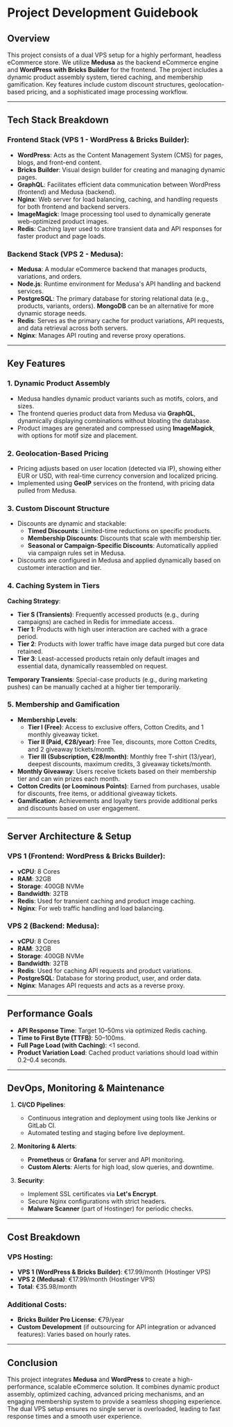 # Project Development Guidebook

## Overview
This project consists of a dual VPS setup for a highly performant, headless eCommerce store. We utilize **Medusa** as the backend eCommerce engine and **WordPress with Bricks Builder** for the frontend. The project includes a dynamic product assembly system, tiered caching, and membership gamification. Key features include custom discount structures, geolocation-based pricing, and a sophisticated image processing workflow.

---

## Tech Stack Breakdown

### **Frontend Stack (VPS 1 - WordPress & Bricks Builder)**:
- **WordPress**: Acts as the Content Management System (CMS) for pages, blogs, and front-end content.
- **Bricks Builder**: Visual design builder for creating and managing dynamic pages.
- **GraphQL**: Facilitates efficient data communication between WordPress (frontend) and Medusa (backend).
- **Nginx**: Web server for load balancing, caching, and handling requests for both frontend and backend servers.
- **ImageMagick**: Image processing tool used to dynamically generate web-optimized product images.
- **Redis**: Caching layer used to store transient data and API responses for faster product and page loads.
  
### **Backend Stack (VPS 2 - Medusa)**:
- **Medusa**: A modular eCommerce backend that manages products, variations, and orders.
- **Node.js**: Runtime environment for Medusa's API handling and backend services.
- **PostgreSQL**: The primary database for storing relational data (e.g., products, variants, orders). **MongoDB** can be an alternative for more dynamic storage needs.
- **Redis**: Serves as the primary cache for product variations, API requests, and data retrieval across both servers.
- **Nginx**: Manages API routing and reverse proxy operations.

---

## Key Features

### 1. **Dynamic Product Assembly**
- Medusa handles dynamic product variants such as motifs, colors, and sizes.
- The frontend queries product data from Medusa via **GraphQL**, dynamically displaying combinations without bloating the database.
- Product images are generated and compressed using **ImageMagick**, with options for motif size and placement.

### 2. **Geolocation-Based Pricing**
- Pricing adjusts based on user location (detected via IP), showing either EUR or USD, with real-time currency conversion and localized pricing.
- Implemented using **GeoIP** services on the frontend, with pricing data pulled from Medusa.

### 3. **Custom Discount Structure**
- Discounts are dynamic and stackable:
  - **Timed Discounts**: Limited-time reductions on specific products.
  - **Membership Discounts**: Discounts that scale with membership tier.
  - **Seasonal or Campaign-Specific Discounts**: Automatically applied via campaign rules set in Medusa.
- Discounts are configured in Medusa and applied dynamically based on customer interaction and tier.

### 4. **Caching System in Tiers**
**Caching Strategy**:
- **Tier S (Transients)**: Frequently accessed products (e.g., during campaigns) are cached in Redis for immediate access.
- **Tier 1**: Products with high user interaction are cached with a grace period.
- **Tier 2**: Products with lower traffic have image data purged but core data retained.
- **Tier 3**: Least-accessed products retain only default images and essential data, dynamically reassembled on request.

**Temporary Transients**: Special-case products (e.g., during marketing pushes) can be manually cached at a higher tier temporarily.

### 5. **Membership and Gamification**
- **Membership Levels**:
  - **Tier I (Free)**: Access to exclusive offers, Cotton Credits, and 1 monthly giveaway ticket.
  - **Tier II (Paid, €28/year)**: Free Tee, discounts, more Cotton Credits, and 2 giveaway tickets/month.
  - **Tier III (Subscription, €28/month)**: Monthly free T-shirt (13/year), deepest discounts, maximum credits, 3 giveaway tickets/month.
- **Monthly Giveaway**: Users receive tickets based on their membership tier and can win prizes each month.
- **Cotton Credits (or Loominous Points)**: Earned from purchases, usable for discounts, free items, or additional giveaway tickets.
- **Gamification**: Achievements and loyalty tiers provide additional perks and discounts based on user engagement.

---

## Server Architecture & Setup

### **VPS 1 (Frontend: WordPress & Bricks Builder)**:
- **vCPU**: 8 Cores
- **RAM**: 32GB
- **Storage**: 400GB NVMe
- **Bandwidth**: 32TB
- **Redis**: Used for transient caching and product image caching.
- **Nginx**: For web traffic handling and load balancing.

### **VPS 2 (Backend: Medusa)**:
- **vCPU**: 8 Cores
- **RAM**: 32GB
- **Storage**: 400GB NVMe
- **Bandwidth**: 32TB
- **Redis**: Used for caching API requests and product variations.
- **PostgreSQL**: Database for storing product, user, and order data.
- **Nginx**: Manages API requests and acts as a reverse proxy.

---

## Performance Goals

- **API Response Time**: Target 10–50ms via optimized Redis caching.
- **Time to First Byte (TTFB)**: 50–100ms.
- **Full Page Load (with Caching)**: <1 second.
- **Product Variation Load**: Cached product variations should load within 0.2–0.4 seconds.

---

## DevOps, Monitoring & Maintenance

1. **CI/CD Pipelines**: 
   - Continuous integration and deployment using tools like Jenkins or GitLab CI.
   - Automated testing and staging before live deployment.
   
2. **Monitoring & Alerts**:
   - **Prometheus** or **Grafana** for server and API monitoring.
   - **Custom Alerts**: Alerts for high load, slow queries, and downtime.

3. **Security**:
   - Implement SSL certificates via **Let's Encrypt**.
   - Secure Nginx configurations with strict headers.
   - **Malware Scanner** (part of Hostinger) for periodic checks.

---

## Cost Breakdown

### VPS Hosting:
- **VPS 1 (WordPress & Bricks Builder)**: €17.99/month (Hostinger VPS)
- **VPS 2 (Medusa)**: €17.99/month (Hostinger VPS)
- **Total**: €35.98/month

### Additional Costs:
- **Bricks Builder Pro License**: €79/year
- **Custom Development** (if outsourcing for API integration or advanced features): Varies based on hourly rates.
  
---

## Conclusion
This project integrates **Medusa** and **WordPress** to create a high-performance, scalable eCommerce solution. It combines dynamic product assembly, optimized caching, advanced pricing mechanisms, and an engaging membership system to provide a seamless shopping experience. The dual VPS setup ensures no single server is overloaded, leading to fast response times and a smooth user experience.
